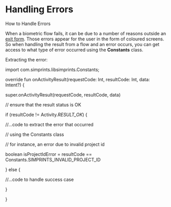 # Handling Errors

How to Handle Errors

When a biometric flow fails, it can be due to a number of reasons outside an [exit form](broken-reference). Those errors appear for the user in the form of coloured screens. So when handling the result from a flow and an error occurs, you can get access to what type of error occurred using the **Constants** class.

Extracting the error:

import com.simprints.libsimprints.Constants;

override fun onActivityResult(requestCode: Int, resultCode: Int, data: Intent?) {

super.onActivityResult(requestCode, resultCode, data)

// ensure that the result status is OK

if (resultCode != Activity._RESULT\_OK_) {

//...code to extract the error that occurred

// using the Constants class

// for instance, an error due to invalid project id

boolean isProjectIdError = resultCode == Constants.SIMPRINTS\_INVALID\_PROJECT\_ID

} else {

//...code to handle success case

}

}
